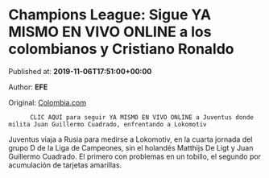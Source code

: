 
# Champions League: Sigue YA MISMO EN VIVO ONLINE a los colombianos y Cristiano Ronaldo

Published at: **2019-11-06T17:51:00+00:00**

Author: **EFE**

Original: [Colombia.com](https://www.colombia.com/futbol/colombianos-en-el-exterior/sigue-en-vivo-champions-league-lokomotiv-vs-juventus-juan-guillermo-cuadrado-cristiano-ronaldo-246681)


        
          CLIC AQUÍ para seguir YA MISMO EN VIVO ONLINE a Juventus donde milita Juan Guillermo Cuadrado, enfrentando a Lokomotiv
        
      
Juventus viaja a Rusia para medirse a Lokomotiv, en la cuarta jornada del grupo D de la Liga de Campeones, sin el holandés Matthijs De Ligt y Juan Guillermo Cuadrado. El primero con problemas en un tobillo, el segundo por acumulación de tarjetas amarillas.
